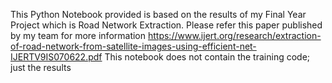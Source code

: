 This Python Notebook provided is based on the results of my Final Year Project which is Road Network Extraction.
Please refer this paper published by my team for more information https://www.ijert.org/research/extraction-of-road-network-from-satellite-images-using-efficient-net-IJERTV9IS070622.pdf
This notebook does not contain the training code; just the results


